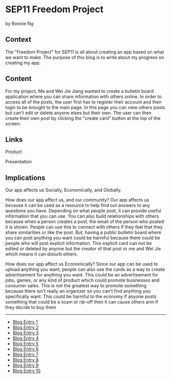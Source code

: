 # SEP11 Freedom Project
by Ronnie Ng

## Context
The "Freedom Project" for SEP11 is all about creating an app based on what we want to make. The purpose of this blog is to write about my progress on creating my app.

## Content
For my project, Me and Wei Jie Jiang wanted to create a bulletin board application where you can share information with others online. In order to access all of the posts, the user first has to register their account and then login to be brought to the main page. In this page you can view others posts but can't edit or delete anyone elses but their own. The user can then create their own post by clicking the "create card" button at the top of the screen. 

## Links

Product

Presentation

## Implications

Our app affects us Socially, Economically, and Globally.

How does our app affect us, and our community? Our app affects us because it can be used as a resource to help find out answers to any questions you have. Depending on what people post, it can provide useful information that you can use. You can also build relationships with others because when a person creates a post, the email of the person who posted it is shown. People can use this to connect with others if they feel that they share similarities or like the post. But, having a public bulletin board where you can post anything you want could be harmful because there could be people who will post explicit information. This explicit card can not be edited or deleted by anyone but the creator of that post or me and Wei Jie which means it can disturb others.

How does our app affect us Economically? Since our app can be used to upload anything you want, people can also use the cards as a way to create advertisement for anything you want. This could be an advertisement for jobs, games, or any kind of product which could promote businesses and consumer sales. This is not the greatest way to promote something because there isn't really an organizer so you can't find anything you specifically want. This could be harmful to the economy if anyone posts something that could be a scam or rip-off then it can cause others arm if they decide to buy them

---

* [Blog Entry 1](entries/entry01.md)
* [Blog Entry 2](entries/entry02.md)
* [Blog Entry 3](entries/entry03.md)
* [Blog Entry 4](entries/entry04.md)
* [Blog Entry 5](entries/entry05.md)
* [Blog Entry 6](entries/entry06.md)
* [Blog Entry 7](entries/entry07.md)
* [Blog Entry 8](entries/entry08.md)
* [Blog Entry 9](entries/entry09.md)
* [Blog Entry 10](entries/entry10.md)
